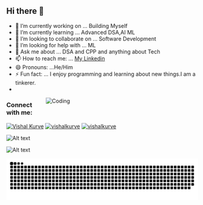 ## Hi there 👋

- 🔭 I’m currently working on ... Building Myself
- 🌱 I’m currently learning ... Advanced DSA,AI ML
- 👯 I’m looking to collaborate on ... Software Development
- 🤔 I’m looking for help with ... ML
- 💬 Ask me about ... DSA and CPP and anything about Tech
- 📫 How to reach me: ...  [My Linkedin](https://www.linkedin.com/in/vishal-kurve-8620871b8/)
- 😄 Pronouns: ...He/Him
- ⚡ Fun fact: ... I enjoy programming and learning about new things.I am a tinkerer.
- 
<img align="right" alt="Coding" width="400" src="https://mir-s3-cdn-cf.behance.net/project_modules/hd/06f21a161921919.63cd7887d0a70.gif">
<h3 align="left">Connect with me:</h3>
<p align="left">
<a href="https://www.linkedin.com/in/vishal-kurve-8620871b8/" target="blank"><img align="center" src="https://raw.githubusercontent.com/rahuldkjain/github-profile-readme-generator/master/src/images/icons/Social/linked-in-alt.svg" alt="Vishal Kurve" height="30" width="40" /></a>
<a href="https://leetcode.com/u/vishalkurve/" target="blank"><img align="center" src="https://raw.githubusercontent.com/rahuldkjain/github-profile-readme-generator/master/src/images/icons/Social/leet-code.svg" alt="vishalkurve
" height="30" width="40" /></a>
<a href="https://www.geeksforgeeks.org/user/vishalkurve/" target="blank"><img align="center" src="https://raw.githubusercontent.com/rahuldkjain/github-profile-readme-generator/master/src/images/icons/Social/geeks-for-geeks.svg" alt="vishalkurve" height="30" width="40" /></a>
</p>

![Alt text](https://camo.githubusercontent.com/b7c4792e2fb33e395b587391cf0c28c4bf036bf61d73f36156de8fc3d1c8610c/68747470733a2f2f6769746875622d726561646d652d73746174732e76657263656c2e6170702f6170692f746f702d6c616e67732f3f757365726e616d653d4d415a4841524d494b266c616e67735f636f756e743d3130)



![Alt text](https://camo.githubusercontent.com/447d772900c7f806863391470f880a8b78cee76b0aed6a2054b6958770a29054/68747470733a2f2f7777772e73686f6f7464617274736f6c7574696f6e732e636f6d2f696d672f736572766963652f7765622d64657369676e2e676966)



![My SVG Image](https://github.com/vish2002/Python-Game/blob/main/github-user-contribution.svg)



